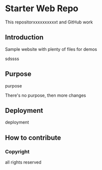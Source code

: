 # Starter Web Repo

This repositorxxxxxxxxxxt and GitHub work


## Introduction

Sample website with plenty of files for demos

sdssss
## Purpose
 purpose
 
There's no purpose, then more changes

## Deployment

deployment
## How to contribute

### Copyright

all rights reserved